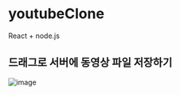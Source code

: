 # youtubeClone
React + node.js

## 드래그로 서버에 동영상 파일 저장하기
![image](https://user-images.githubusercontent.com/76252074/122213717-33b07600-cee4-11eb-9a53-f8d43e006e70.png)

